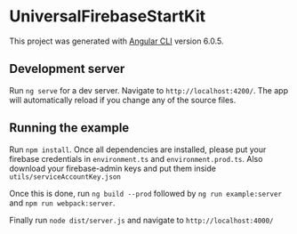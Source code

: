 # UniversalFirebaseStartKit

This project was generated with [Angular CLI](https://github.com/angular/angular-cli) version 6.0.5.

## Development server

Run `ng serve` for a dev server. Navigate to `http://localhost:4200/`. The app will automatically reload if you change any of the source files.

## Running the example

Run `npm install`. Once all dependencies are installed, please put your firebase credentials in
`environment.ts` and `environment.prod.ts`. Also download your firebase-admin keys and put them inside `utils/serviceAccountKey.json`

Once this is done, run `ng build --prod` followed by `ng run example:server` and `npm run webpack:server`. 

Finally run `node dist/server.js` and navigate to `http://localhost:4000/`
